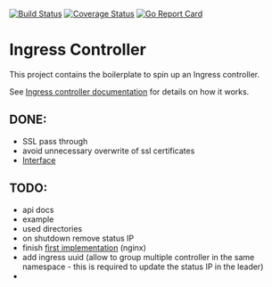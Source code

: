 
[![Build Status](https://travis-ci.org/aledbf/ingress-controller.svg?branch=master)](https://travis-ci.org/aledbf/ingress-controller)
[![Coverage Status](https://coveralls.io/repos/github/aledbf/ingress-controller/badge.svg?branch=master)](https://coveralls.io/github/aledbf/ingress-controller?branch=master)
[![Go Report Card](https://goreportcard.com/badge/github.com/aledbf/ingress-controller)](https://goreportcard.com/report/github.com/aledbf/ingress-controller)

# Ingress Controller

This project contains the boilerplate to spin up an Ingress controller.

See [Ingress controller documentation](https://github.com/kubernetes/contrib/blob/master/ingress/controllers/README.md) for details on how it works.

## DONE:
  - SSL pass through
  - avoid unnecessary overwrite of ssl certificates
  - [Interface](https://github.com/aledbf/ingress-controller/blob/master/pkg/ingress/types.go#L40)
  
## TODO:
  - api docs
  - example
  - used directories
  - on shutdown remove status IP
  - finish [first implementation](https://github.com/aledbf/ingress-controller/tree/master/backends/nginx) (nginx)
  - add ingress uuid (allow to group multiple controller in the same namespace - this is required to update the status IP in the leader)
  - 
